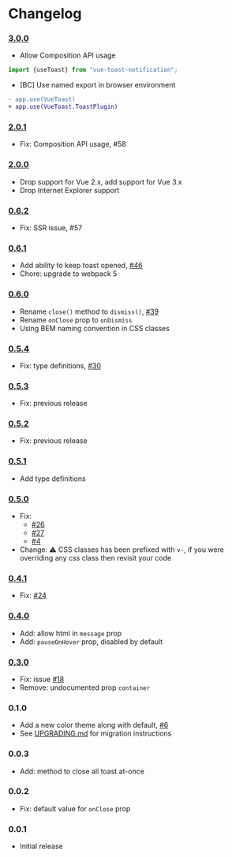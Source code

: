# Changelog

### [3.0.0](https://github.com/ankurk91/vue-toast-notification/compare/2.0.1...3.0.0)

* Allow Composition API usage

```js
import {useToast} from "vue-toast-notification";
```

* [BC] Use named export in browser environment

```diff
- app.use(VueToast)
+ app.use(VueToast.ToastPlugin)
```

### [2.0.1](https://github.com/ankurk91/vue-toast-notification/compare/2.0.0...2.0.1)

* Fix: Composition API usage, #58

### [2.0.0](https://github.com/ankurk91/vue-toast-notification/compare/1.0.0...2.0.0)

* Drop support for Vue 2.x, add support for Vue 3.x
* Drop Internet Explorer support

### [0.6.2](https://github.com/ankurk91/vue-toast-notification/compare/0.6.1...0.6.2)

* Fix: SSR issue, #57

### [0.6.1](https://github.com/ankurk91/vue-toast-notification/compare/0.6.0...0.6.1)

* Add ability to keep toast opened, [#46](https://github.com/ankurk91/vue-toast-notification/pull/46)
* Chore: upgrade to webpack 5

### [0.6.0](https://github.com/ankurk91/vue-toast-notification/compare/0.5.4...0.6.0)

* Rename `close()` method to `dismiss()`, [#39](https://github.com/ankurk91/vue-toast-notification/pull/39)
* Rename `onClose` prop to `onDismiss`
* Using BEM naming convention in CSS classes

### [0.5.4](https://github.com/ankurk91/vue-toast-notification/compare/0.5.3...0.5.4)

* Fix: type definitions, [#30](https://github.com/ankurk91/vue-toast-notification/issues/30)

### [0.5.3](https://github.com/ankurk91/vue-toast-notification/compare/0.5.2...0.5.3)

* Fix: previous release

### [0.5.2](https://github.com/ankurk91/vue-toast-notification/compare/0.5.1...0.5.2)

* Fix: previous release

### [0.5.1](https://github.com/ankurk91/vue-toast-notification/compare/0.5.0...0.5.1)

* Add type definitions

### [0.5.0](https://github.com/ankurk91/vue-toast-notification/compare/0.4.1...0.5.0)

* Fix:
    - [#26](https://github.com/ankurk91/vue-toast-notification/issues/26)
    - [#27](https://github.com/ankurk91/vue-toast-notification/issues/27)
    - [#4](https://github.com/ankurk91/vue-toast-notification/issues/4)
* Change: :warning: CSS classes has been prefixed with `v-`, if you were overriding any css class then revisit your code

### [0.4.1](https://github.com/ankurk91/vue-toast-notification/compare/0.4.0...0.4.1)

* Fix: [#24](https://github.com/ankurk91/vue-toast-notification/issues/24)

### [0.4.0](https://github.com/ankurk91/vue-toast-notification/compare/0.3.0...0.4.0)

* Add: allow html in `message` prop
* Add: `pauseOnHover` prop, disabled by default

### [0.3.0](https://github.com/ankurk91/vue-toast-notification/compare/0.2.0...0.3.0)

* Fix: issue [#18](https://github.com/ankurk91/vue-toast-notification/issues/18)
* Remove: undocumented prop `container`

### 0.1.0

* Add a new color theme along with default, [#6](https://github.com/ankurk91/vue-toast-notification/pull/6)
* See [UPGRADING.md](UPGRADING.md) for migration instructions

### 0.0.3

* Add: method to close all toast at-once

### 0.0.2

* Fix: default value for `onClose` prop

### 0.0.1

* Initial release
